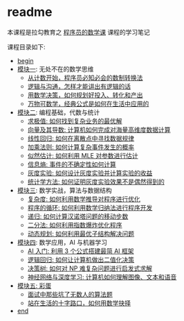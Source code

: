 # readme

本课程是拉勾教育之 [程序员的数学课](https://kaiwu.lagou.com/course/courseInfo.htm?courseId=524#/sale) 课程的学习笔记

课程目录如下:

* [begin](notes/begin.md)
* [模块一](notes/module_1): 无处不在的数学思维
    * [从计数开始，程序员必知必会的数制转换法](notes/module_1/lecture_1.md)
    * [逻辑与沟通，怎样才能讲出有逻辑的话](notes/module_1/lecture_2.md)
    * [用数学决策，如何规划好投入、转化和产出](notes/module_1/lecture_3.md)
    * [万物可数学，经典公式是如何在生活中应用的](notes/module_1/lecture_4.md)
* [模块二](notes/module_2): 编程基础，代数与统计
    * [求极值: 如何找到复杂业务的最优解](notes/module_2/lecture_5.md)
    * [向量及其导数: 计算机如何完成对海量高维度数据计算](notes/module_2/lecture_6.md)
    * [线性回归: 如何在离散点中寻找数据规律](notes/module_2/lecture_7.md)
    * [加乘法则: 如何计算复杂事件发生的概率](notes/module_2/lecture_8.md)
    * [似然估计: 如何利用 MLE 对参数进行估计](notes/module_2/lecture_9.md)
    * [信息熵: 事件的不确定性如何计算](notes/module_2/lecture_10.md)
    * [灰度实验: 如何设计灰度实验并计算实验的收益](notes/module_2/lecture_11.md)
    * [统计学方法: 如何证明灰度实验效果不是偶然得到的](notes/module_2/lecture_12.md)
* [模块三](notes/module_3): 数学实战，算法与数据结构
    * [复杂度: 如何利用数学推导对程序进行优化](notes/module_3/lecture_13.md)
    * [程序的循环: 如何利用数学归纳法进行程序开发](notes/module_3/lecture_14.md)
    * [递归: 如何计算汉诺塔问题的移动步数](notes/module_3/lecture_15.md)
    * [二分法: 如何利用指数爆炸优化程序](notes/module_3/lecture_16.md)
    * [动态规划: 如何利用最优子结构解决问题](notes/module_3/lecture_17.md)
* [模块四](notes/module_4): 数学应用，AI 与机器学习
    * [AI 入门: 利用 3 个公式搭建最简 AI 框架](notes/module_4/lecture_18.md)
    * [逻辑回归: 如何让计算机做出二值化决策](notes/module_4/lecture_19.md)
    * [决策树: 如何对 NP 难复杂问题进行启发式求解](notes/module_4/lecture_20.md)
    * [神经网络与深度学习: 计算机如何理解图像、文本和语音](notes/module_4/lecture_21.md)
* [模块五: 彩蛋](notes/module_5)
    * [面试中那些坑了无数人的算法题](notes/module_5/lecture_22.md)
    * [站在生活的十字路口，如何用数学抉择](notes/module_5/lecture_23.md)
* [end](notes/end.md)

